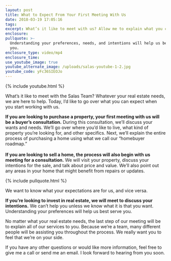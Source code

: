 ```yaml
---
layout: post
title: What to Expect From Your First Meeting With Us
date: 2018-03-19 17:05:16
tags:
excerpt: What’s it like to meet with us? Allow me to explain what you can expect.
enclosure:
pullquote: >-
  Understanding your preferences, needs, and intentions will help us best serve
  you.
enclosure_type: video/mp4
enclosure_time:
use_youtube_image: true
youtube_alternate_image: /uploads/salas-youtube-1-2.jpg
youtube_code: yFc36SIEOJo
---
```


{% include youtube.html %}

What’s it like to meet with the Salas Team? Whatever your real estate needs, we are here to help. Today, I’d like to go over what you can expect when you start working with us.

**If you are looking to purchase a property, your first meeting with us will be a buyer’s consultation.** During this consultation, we’ll discuss your wants and needs. We’ll go over where you’d like to live, what kind of property you’re looking for, and other specifics. Next, we’ll explain the entire process of purchasing a home using what we call our “homebuyer roadmap.”<br><br>**If you are looking to sell a home, the process will also begin with us meeting for a consultation.** We will visit your property, discuss your intentions for the sale, and talk about price and value. We’ll also point out any areas in your home that might benefit from repairs or updates.

{% include pullquote.html %}

We want to know what your expectations are for us, and vice versa.

**If you’re looking to invest in real estate, we will meet to discuss your intentions.** We can’t help you unless we know what it is that you want. Understanding your preferences will help us best serve you.

No matter what your real estate needs, the last step of our meeting will be to explain all of our services to you. Because we’re a team, many different people will be assisting you throughout the process. We really want you to feel that we’re on your side.

If you have any other questions or would like more information, feel free to give me a call or send me an email. I look forward to hearing from you soon.